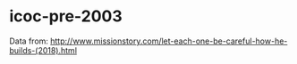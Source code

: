 # icoc-pre-2003

Data from: http://www.missionstory.com/let-each-one-be-careful-how-he-builds-(2018).html

